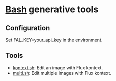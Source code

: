 # [Bash](../../README.md) generative tools

## Configuration

Set FAL_KEY=your_api_key in the environment.

## Tools

- [kontext.sh](kontext.sh): Edit an image with Flux kontext.
- [multi.sh](multi.sh): Edit multiple images with Flux kontext.
